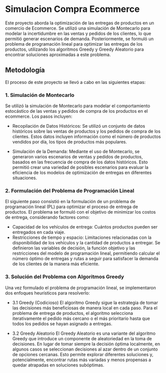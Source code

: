 # Simulacion Compra Ecommerce

Este proyecto aborda la optimización de las entregas de productos en un comercio de Ecommerce. Se utilizó una simulación de Montecarlo para modelar la incertidumbre en las ventas y pedidos de los clientes, lo que permitió generar escenarios de demanda. Posteriormente, se formuló un problema de programación lineal para optimizar las entregas de los productos, utilizando los algoritmos Greedy y Greedy Aleatorio para encontrar soluciones aproximadas a este problema.

## Metodología
El proceso de este proyecto se llevó a cabo en las siguientes etapas:

### 1. Simulación de Montecarlo
Se utilizó la simulación de Montecarlo para modelar el comportamiento estocástico de las ventas y pedidos de compra de los productos en el ecommerce. Los pasos incluyen:

- Recopilación de Datos Históricos: Se utilizó un conjunto de datos históricos sobre las ventas de productos y los pedidos de compra de los clientes. Estos datos incluyen información como el número de productos vendidos por día, los tipos de productos más populares.

- Simulación de la Demanda: Mediante el uso de Montecarlo, se generaron varios escenarios de ventas y pedidos de productos, basados en las frecuencia de compra de los datos históricos. Esto permitió crear una variedad de posibles escenarios para evaluar la eficiencia de los modelos de optimización de entregas en diferentes situaciones.

### 2. Formulación del Problema de Programación Lineal
El siguiente paso consistió en la formulación de un problema de programación lineal (PL) para optimizar el proceso de entrega de productos. El problema se formuló con el objetivo de minimizar los costos de entrega, considerando factores como:

- Capacidad de los vehículos de entrega: Cuántos productos pueden ser entregados en cada viaje.
- Restricciones de tiempo y espacio: Limitaciones relacionadas con la disponibilidad de los vehículos y la cantidad de productos a entregar.
Se definieron las variables de decisión, la función objetivo y las restricciones del modelo de programación lineal, permitiendo calcular el número óptimo de entregas y rutas a seguir para satisfacer la demanda de los clientes de la manera más eficiente.

### 3. Solución del Problema con Algoritmos Greedy
Una vez formulado el problema de programación lineal, se implementaron dos enfoques heurísticos para resolverlo:

- 3.1 Greedy (Codicioso)
El algoritmo Greedy sigue la estrategia de tomar las decisiones más beneficiosas de manera local en cada paso. Para el problema de entrega de productos, el algoritmo selecciona iterativamente el pedido más cercano o el más prioritario hasta que todos los pedidos se hayan asignado a entregas.

- 3.2 Greedy Aleatorio
El Greedy Aleatorio es una variante del algoritmo Greedy que introduce un componente de aleatoriedad en la toma de decisiones. En lugar de tomar siempre la decisión óptima localmente, en algunos casos se seleccionan decisiones al azar dentro de un conjunto de opciones cercanas. Esto permite explorar diferentes soluciones y, potencialmente, encontrar rutas más variadas y menos propensas a quedar atrapadas en soluciones subóptimas.

